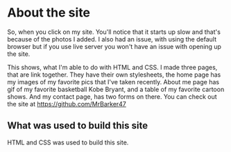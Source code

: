 # About the site
So, when you click on my site. You'll notice that it starts up slow
and that's because of the photos I added. I also had an issue, with 
using the default browser but if you use live server you won't have an issue with opening up the site. 

This shows, what I'm able to do with HTML and CSS. I made three pages, that are link together. They have their own stylesheets, the home page has my images of my favorite pics that I've taken recently. About me page has gif of my favorite basketball Kobe Bryant, and a table of my favorite cartoon shows. And my contact page, has two forms on there.
You can check out the site at https://github.com/MrBarker47

## What was used to build this site
 HTML and CSS was used to build this site.

